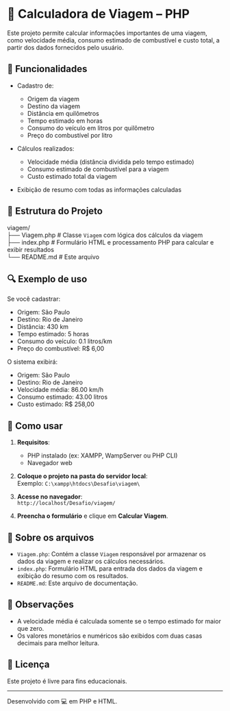 # 🚗 Calculadora de Viagem – PHP

Este projeto permite calcular informações importantes de uma viagem, como velocidade média, consumo estimado de combustível e custo total, a partir dos dados fornecidos pelo usuário.

## 🧮 Funcionalidades

- Cadastro de:

  - Origem da viagem
  - Destino da viagem
  - Distância em quilômetros
  - Tempo estimado em horas
  - Consumo do veículo em litros por quilômetro
  - Preço do combustível por litro

- Cálculos realizados:

  - Velocidade média (distância dividida pelo tempo estimado)
  - Consumo estimado de combustível para a viagem
  - Custo estimado total da viagem

- Exibição de resumo com todas as informações calculadas

## 📂 Estrutura do Projeto

viagem/  
├── Viagem.php # Classe `Viagem` com lógica dos cálculos da viagem  
├── index.php # Formulário HTML e processamento PHP para calcular e exibir resultados  
└── README.md # Este arquivo

## 🔍 Exemplo de uso

Se você cadastrar:

- Origem: São Paulo
- Destino: Rio de Janeiro
- Distância: 430 km
- Tempo estimado: 5 horas
- Consumo do veículo: 0.1 litros/km
- Preço do combustível: R$ 6,00

O sistema exibirá:

- Origem: São Paulo
- Destino: Rio de Janeiro
- Velocidade média: 86.00 km/h
- Consumo estimado: 43.00 litros
- Custo estimado: R$ 258,00

## 🚀 Como usar

1. **Requisitos**:

   - PHP instalado (ex: XAMPP, WampServer ou PHP CLI)
   - Navegador web

2. **Coloque o projeto na pasta do servidor local**:  
   Exemplo: `C:\xampp\htdocs\Desafio\viagem\`

3. **Acesse no navegador**:  
   `http://localhost/Desafio/viagem/`

4. **Preencha o formulário** e clique em **Calcular Viagem**.

## 📁 Sobre os arquivos

- `Viagem.php`: Contém a classe `Viagem` responsável por armazenar os dados da viagem e realizar os cálculos necessários.
- `index.php`: Formulário HTML para entrada dos dados da viagem e exibição do resumo com os resultados.
- `README.md`: Este arquivo de documentação.

## 📝 Observações

- A velocidade média é calculada somente se o tempo estimado for maior que zero.
- Os valores monetários e numéricos são exibidos com duas casas decimais para melhor leitura.

## 📄 Licença

Este projeto é livre para fins educacionais.

---

Desenvolvido com 💻 em PHP e HTML.
